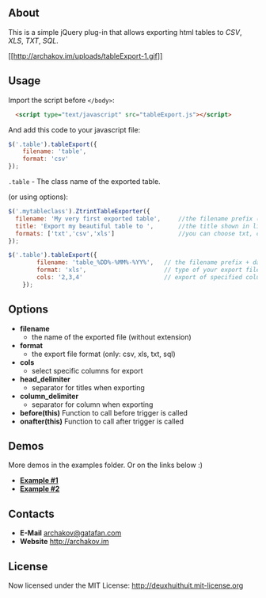 About
-----------------------------------------------------------------------------------------

This is a simple jQuery plug-in that allows exporting html tables to *CSV*, *XLS*, *TXT*, *SQL*.

[[http://archakov.im/uploads/tableExport-1.gif]]


Usage
-----------------------------------------------------------------------------------------

Import the script before `</body>`:

```html
  <script type="text/javascript" src="tableExport.js"></script>
```

And add this code to your javascript file:

```javascript
$('.table').tableExport({
	filename: 'table',
	format: 'csv'
});
```

`.table` - The class name of the exported table.

(or using options):

```javascript
$('.mytableclass').ZtrintTableExporter({
  filename: 'My very first exported table',     //the filename prefix (the extension is automatic)
  title: 'Export my beautiful table to ',       //the title shown in link's mouse hover event
  formats: ['txt','csv','xls']                  //you can choose txt, csv or both (by default)
});

$('.table').tableExport({
		filename: 'table_%DD%-%MM%-%YY%',	// the filename prefix + date format (the extension is automatic) 
		format: 'xls', 						// type of your export file: csv, xls, txt, sql
		cols: '2,3,4'						// export of specified columns
	});

```

Options
-----------------------------------------------------------------------------------------
* 	**filename**
	- the name of the exported file (without extension)
* 	**format**
	- the export file format (only: csv, xls, txt, sql)
* 	**cols**
	- select specific columns for export
* 	**head_delimiter**
	- separator for titles when exporting
* 	**column_delimiter**
	- separator for column when exporting
*	**before(this)**
	Function to call before trigger is called
*	**onafter(this)**
	Function to call after trigger is called

Demos
-----------------------------------------------------------------------------------------

More demos in the examples folder. Or on the links below :)

* 	**[Example #1](https://pages.github.com/)**
* 	**[Example #2](https://pages.github.com/)**

## Contacts
* 	**E-Mail**
	<archakov@gatafan.com>
* 	**Website**
	<http://archakov.im>

## License

Now licensed under the MIT License: <http://deuxhuithuit.mit-license.org>